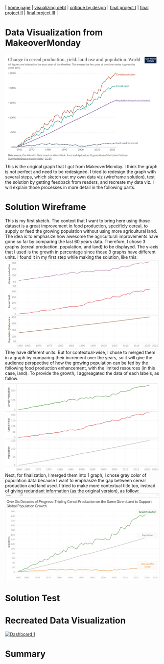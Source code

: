 | [home page](https://asuyanto.github.io/tswd-portfolio/) | [visualizing debt](visualizing-government-debt) | [critique by design](critique-by-design) | [final project I](final-project-part-one) | [final project II](final-project-part-two) | [final project III](final-project-part-three) |

# Data Visualization from MakeoverMonday
![GraphFromMakeoverMonday](index-of-cereal-production-yield-and-land-use.png)
This is the original graph that I got from MakeoverMonday. I think the graph is not perfect and need to be redesigned. I tried to redesign the graph with several steps, which sketch out my own data viz (wireframe solution), test the solution by getting feedback from readers, and recreate my data viz. I will explain those processes in more detail in the following parts.

# Solution Wireframe
This is my first sketch. The context that I want to bring here using those dataset is a great improvement in food production, specificly cereal, to supply or feed the growing population without using more agricultural land. The idea is to emphasize how awesome the agricultural improvements have gone so far by comparing the last 60 years data.
Therefore, I chose 3 graphs (cereal production, population, and land) to be displayed. The y-axis that I used is the growth in percentage since those 3 graphs have different units. I found it in my first step while making the solution, like this:
![1stWireframe](1stWireframeGraph.png)
They have different units. But for contextual-wise, I chose to merged them in a graph by comparing their increment over the years, so it will give the audience perspective of how the growing population can be fed by the following food production enhancement, with the limited resources (in this case, land). To provide the growth, I aggreagated the data of each labels, as follow:
![2ndWireframe](2ndWireframeGraph.png)
Next, for finalization, I merged them into 1 graph, I chose gray color of population data because I want to emphasize the gap between cereal production and land used. I tried to make more contextual title too, instead of giving redundant information (as the original version), as follow:
![Wireframe](Wireframe_critiquebydesign.jpeg)

# Solution Test
# Recreated Data Visualization
<div class='tableauPlaceholder' id='viz1706982747763' style='position: relative'><noscript><a href='#'><img alt='Dashboard 1 ' src='https:&#47;&#47;public.tableau.com&#47;static&#47;images&#47;Gl&#47;Globalcerealproduction&#47;Dashboard1&#47;1_rss.png' style='border: none' /></a></noscript><object class='tableauViz'  style='display:none;'><param name='host_url' value='https%3A%2F%2Fpublic.tableau.com%2F' /> <param name='embed_code_version' value='3' /> <param name='site_root' value='' /><param name='name' value='Globalcerealproduction&#47;Dashboard1' /><param name='tabs' value='no' /><param name='toolbar' value='yes' /><param name='static_image' value='https:&#47;&#47;public.tableau.com&#47;static&#47;images&#47;Gl&#47;Globalcerealproduction&#47;Dashboard1&#47;1.png' /> <param name='animate_transition' value='yes' /><param name='display_static_image' value='yes' /><param name='display_spinner' value='yes' /><param name='display_overlay' value='yes' /><param name='display_count' value='yes' /><param name='language' value='en-US' /><param name='filter' value='publish=yes' /></object></div>
<script type='text/javascript'>
  var divElement = document.getElementById('viz1706982747763');
  var vizElement = divElement.getElementsByTagName('object')[0];
  if ( divElement.offsetWidth > 800 ) { vizElement.style.width='1000px';vizElement.style.height='827px';} 
  else if ( divElement.offsetWidth > 500 ) { vizElement.style.width='1000px';vizElement.style.height='827px';} 
  else { vizElement.style.width='100%';vizElement.style.height='727px';}                     
  var scriptElement = document.createElement('script');                    
  scriptElement.src = 'https://public.tableau.com/javascripts/api/viz_v1.js';
  vizElement.parentNode.insertBefore(scriptElement, vizElement);               
</script>

# Summary
